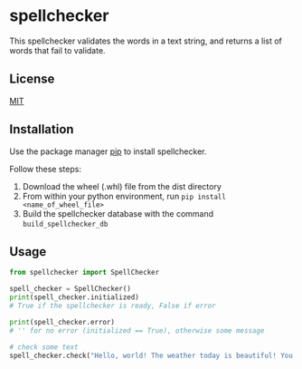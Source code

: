 # spellchecker

This spellchecker validates the words in a text string, and returns a list of words that fail to validate.

## License

[MIT](https://choosealicense.com/licenses/mit/)

## Installation

Use the package manager [pip](https://pip.pypa.io/en/stable/) to install spellchecker.

Follow these steps:
1. Download the wheel (.whl) file from the dist directory
1. From within your python environment, run `pip install <name_of_wheel_file>`
1. Build the spellchecker database with the command `build_spellchecker_db`


## Usage

```python
from spellchecker import SpellChecker

spell_checker = SpellChecker()
print(spell_checker.initialized)
# True if the spellchecker is ready, False if error

print(spell_checker.error)
# '' for no error (initialized == True), otherwise some message

# check some text
spell_checker.check("Hello, world! The weather today is beautiful! You won't need to dodge any raindrops, but make sure you have your sunglasses!")
```

